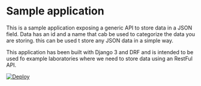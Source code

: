 # Sample application

This is a sample application exposing a generic API to store data in a JSON field. Data has an id and a name that cab be used to categorize the data you are storing. this can be used t store any JSON data in a simple way. 

This application has been built with Django 3 and DRF and is intended to be used fo example laboratories where we need to store data using an RestFul API.

[![Deploy](https://www.herokucdn.com/deploy/button.svg)](https://heroku.com/deploy?template=https://github.com/wjfatuan/django-api)

